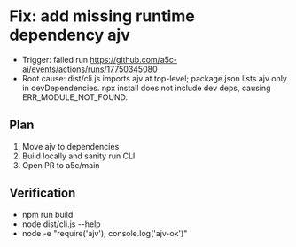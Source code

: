 # Fix: add missing runtime dependency ajv

- Trigger: failed run https://github.com/a5c-ai/events/actions/runs/17750345080
- Root cause: dist/cli.js imports ajv at top-level; package.json lists ajv only in devDependencies. npx install does not include dev deps, causing ERR_MODULE_NOT_FOUND.

## Plan
1. Move ajv to dependencies
2. Build locally and sanity run CLI
3. Open PR to a5c/main

## Verification
- npm run build
- node dist/cli.js --help
- node -e "require('ajv'); console.log('ajv-ok')"
